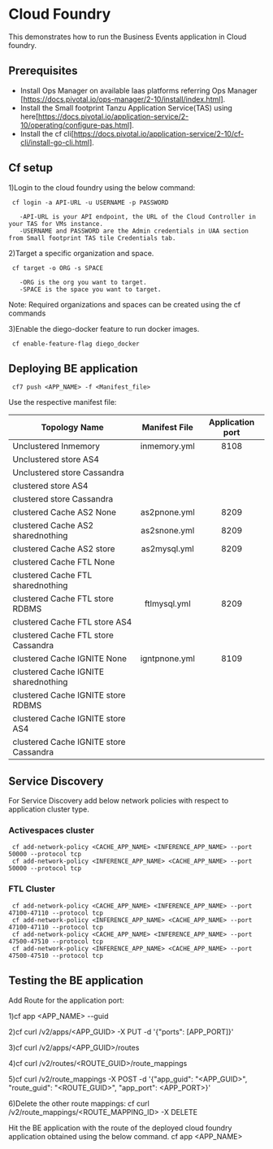 # Cloud Foundry

This demonstrates how to run the Business Events application in Cloud foundry.

## Prerequisites
* Install Ops Manager on available Iaas platforms referring Ops Manager [https://docs.pivotal.io/ops-manager/2-10/install/index.html].
* Install the Small footprint Tanzu Application Service(TAS) using here[https://docs.pivotal.io/application-service/2-10/operating/configure-pas.html].
* Install the cf cli[https://docs.pivotal.io/application-service/2-10/cf-cli/install-go-cli.html].

## Cf setup

1)Login to the cloud foundry using the below command:

     cf login -a API-URL -u USERNAME -p PASSWORD

       -API-URL is your API endpoint, the URL of the Cloud Controller in your TAS for VMs instance.
       -USERNAME and PASSWORD are the Admin credentials in UAA section from Small footprint TAS tile Credentials tab.

2)Target a specific organization and space. 
     
     cf target -o ORG -s SPACE

       -ORG is the org you want to target.
       -SPACE is the space you want to target.

Note: Required organizations and spaces can be created using the cf commands

3)Enable the diego-docker feature to run docker images. 
     
     cf enable-feature-flag diego_docker

## Deploying BE application

     cf7 push <APP_NAME> -f <Manifest_file>

Use the respective manifest file:

| Topology Name | Manifest File | Application port |
| ------------- | :---: | :---: |
| Unclustered Inmemory | inmemory.yml | 8108 |
| Unclustered store AS4 |  |  |
| Unclustered store Cassandra |  |  |
| clustered store AS4 |  |  |
| clustered store Cassandra |  |  |
| clustered Cache AS2 None | as2pnone.yml | 8209 |
| clustered Cache AS2 sharednothing | as2snone.yml | 8209 |
| clustered Cache AS2 store | as2mysql.yml | 8209 |
| clustered Cache FTL None |  |  |
| clustered Cache FTL sharednothing |  |  |
| clustered Cache FTL store RDBMS | ftlmysql.yml | 8209 |
| clustered Cache FTL store AS4 |  |  |
| clustered Cache FTL store Cassandra |  |  |
| clustered Cache IGNITE None | igntpnone.yml | 8109 |
| clustered Cache IGNITE sharednothing |  |  |
| clustered Cache IGNITE store RDBMS |  |  |
| clustered Cache IGNITE store AS4 |  |  |
| clustered Cache IGNITE store Cassandra |  |  |


## Service Discovery

For Service Discovery add below network policies with respect to application cluster type.

### Activespaces cluster

     cf add-network-policy <CACHE_APP_NAME> <INFERENCE_APP_NAME> --port 50000 --protocol tcp
     cf add-network-policy <INFERENCE_APP_NAME> <CACHE_APP_NAME> --port 50000 --protocol tcp

### FTL Cluster

     cf add-network-policy <CACHE_APP_NAME> <INFERENCE_APP_NAME> --port 47100-47110 --protocol tcp
     cf add-network-policy <INFERENCE_APP_NAME> <CACHE_APP_NAME> --port 47100-47110 --protocol tcp
     cf add-network-policy <CACHE_APP_NAME> <INFERENCE_APP_NAME> --port 47500-47510 --protocol tcp
     cf add-network-policy <INFERENCE_APP_NAME> <CACHE_APP_NAME> --port 47500-47510 --protocol tcp

## Testing the BE application

Add Route for the application port:

1)cf app <APP_NAME> --guid

2)cf curl /v2/apps/<APP_GUID> -X PUT -d '{"ports": [APP_PORT]}'

3)cf curl /v2/apps/<APP_GUID>/routes

4)cf curl /v2/routes/<ROUTE_GUID>/route_mappings

5)cf curl /v2/route_mappings -X POST -d '{"app_guid": "<APP_GUID>", "route_guid": "<ROUTE_GUID>", "app_port": <APP_PORT>}'

6)Delete the other route mappings:
cf curl /v2/route_mappings/<ROUTE_MAPPING_ID> -X DELETE

Hit the BE application with the route of the deployed cloud foundry application obtained using the below command.
cf app <APP_NAME>
